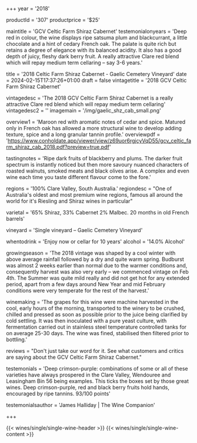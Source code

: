 
+++
year = '2018'

productId = '307'
productprice = '$25'

maintitle = 'GCV Celtic Farm Shiraz Cabernet'
testemonialonyears = 'Deep red in colour, the wine displays ripe satsuma plum and blackcurrant, a little chocolate and a hint of cedary French oak. The palate is quite rich but retains a degree of elegance with its balanced acidity. It also has a good depth of juicy, fleshy dark berry fruit. A really attractive Clare red blend which will repay medium term cellaring – say 3-6 years.'


title = '2018 Celtic Farm Shiraz Cabernet - Gaelic Cemetery Vineyard'
date = 2024-02-15T17:37:26+01:00
draft = false
vintagetitle = '2018 GCV Celtic Farm Shiraz Cabernet'

vintagedesc = 'The 2018 GCV Celtic Farm Shiraz Cabernet is a really attractive Clare red blend which will repay medium term cellaring'
vintagedesc2 = ''
imagemain = '/img/gaelic_shz_cab_small.png'



overview1 = 'Maroon red with aromatic notes of cedar and spice. Matured only in French oak has allowed a more structural wine to develop adding texture, spice and a long granular tannin profile.'
overviewpdf = 'https://www.conholdate.app/viewer/view/z69uor6rgjcyVqD55/gcv_celtic_farm_shiraz_cab_2018.pdf?preview=true.pdf'

tastingnotes = 'Ripe dark fruits of blackberry and plums. The darker fruit spectrum is instantly noticed but then more savoury nuanced characters of roasted walnuts, smoked meats and black olives arise. A complex and even wine each time you taste different flavour come to the fore.'

regions = '100% Clare Valley, South Australia.'
regiondesc = "One of Australia's oldest and most premium wine regions, famous all around the world for it's Riesling and Shiraz wines in particular"

varietal = '65% Shiraz, 33% Cabernet 2% Malbec. 20 months in old French barrels'

vineyard = 'Single vineyard  – Gaelic Cemetery Vineyard'

whentodrink = 'Enjoy now or cellar for 10 years'
alcohol = '14.0% Alcohol'


growingseason = 'The 2018 vintage was shaped by a cool winter with above average rainfall followed by a dry and quite warm spring. Budburst was almost 2 weeks earlier than normal due to the warmer conditions and, consequently harvest was also very early – we commenced vintage on Feb 4th. The Summer was quite mild really and did not get hot for any extended period, apart from a few days around New Year and mid February conditions were very temperate for the rest of the harvest.'

winemaking = 'The grapes for this wine were machine harvested in the cool, early hours of the morning, transported to the winery to be crushed, chilled and pressed as soon as possible prior to the juice being clarified by cold settling. It was then inoculated with a pure yeast culture, with fermentation carried out in stainless steel temperature controlled tanks for on average 25-30 days. The wine was fined, stabilised then filtered prior to bottling.'

reviews = "Don't just take our word for it. See what customers and critics are saying about the GCV Celtic Farm Shiraz Cabernet."

testemonials = 'Deep crimson-purple: combinations of some or all of these varieties have always prospered in the Clare Valley, Wendouree and Leasingham Bin 56 being examples. This ticks the boxes set by those great wines. Deep crimson-purple, red and black berry fruits hold hands, encouraged by ripe tannins. 93/100 points'

testemonialsauthor = 'James Halliday | The Wine Companion'



+++

{{< wines/single/single-wine-header >}} 
{{< wines/single/single-wine-content >}} 








